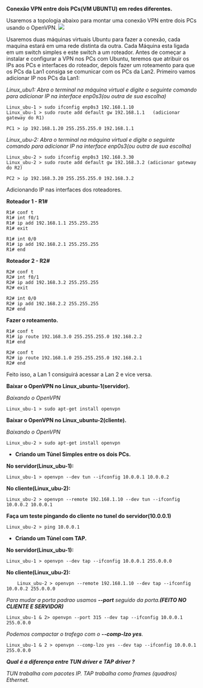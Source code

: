 **Conexão VPN entre dois PCs(VM UBUNTU) em redes diferentes.**

Usaremos a topologia abaixo para montar uma conexão VPN entre dois PCs usando o OpenVPN.
![](https://uploaddeimagens.com.br/images/001/250/977/original/VPN_TOPOLOGIAt.png?1516038467)

Usaremos duas máquinas virtuais Ubuntu para fazer a conexão, cada maquina estará em uma rede distinta da outra. Cada Máquina esta ligada em um switch simples e este switch a um roteador. Antes de começar a instalar e configurar a VPN nos PCs com Ubuntu, teremos que atribuir os IPs aos PCs e interfaces do roteador, depois fazer um roteamento para que os PCs da Lan1 consiga se comunicar com os PCs da Lan2.
Primeiro vamos adicionar IP nos PCs da Lan1:

*Linux_ubu1: Abra o terminal na máquina virtual e digite o seguinte comando para adicionar IP na interface enp0s3(ou outra de sua escolha)*

	Linux_ubu-1 > sudo ifconfig enp0s3 192.168.1.10
	Linux_ubu-1 > sudo route add default gw 192.168.1.1   (adicionar gateway do R1)

	PC1 > ip 192.168.1.20 255.255.255.0 192.168.1.1

*Linux_ubu-2: Abra o terminal na máquina virtual e digite o seguinte comando para adicionar IP na interface enp0s3(ou outra de sua escolha)*
	
	Linux_ubu-2 > sudo ifconfig enp0s3 192.168.3.30
	Linux_ubu-2 > sudo route add default gw 192.168.3.2 (adicionar gateway do R2)
	
	PC2 > ip 192.168.3.20 255.255.255.0 192.168.3.2

Adicionando IP nas interfaces dos roteadores.

**Roteador 1 - R1#**

	R1# conf t
	R1# int f0/1
	R1# ip add 192.168.1.1 255.255.255
	R1# exit

	R1# int 0/0
	R1# ip add 192.168.2.1 255.255.255
	R1# end

**Roteador 2 - R2#**

	R2# conf t
	R2# int f0/1
	R2# ip add 192.168.3.2 255.255.255
	R2# exit

	R2# int 0/0
	R2# ip add 192.168.2.2 255.255.255
	R2# end

**Fazer o roteamento.**

	R1# conf t
	R1# ip route 192.168.3.0 255.255.255.0 192.168.2.2
	R1# end

	R2# conf t
	R2# ip route 192.168.1.0 255.255.255.0 192.168.2.1
	R2# end

Feito isso, a Lan 1 consiguirá acessar a Lan 2 e vice versa.

**Baixar o OpenVPN no Linux_ubuntu-1(servidor).**

*Baixando o OpenVPN*

	Linux_ubu-1 > sudo apt-get install openvpn

**Baixar o OpenVPN no Linux_ubuntu-2(cliente).**

*Baixando o OpenVPN*
	
	Linux_ubu-2 > sudo apt-get install openvpn

- **Criando um Túnel Simples entre os dois PCs.**

**No servidor(Linux_ubu-1):**

	Linux_ubu-1 > openvpn --dev tun --ifconfig 10.0.0.1 10.0.0.2

**No cliente(Linux_ubu-2):**
	
	Linux_ubu-2 > openvpn --remote 192.168.1.10 --dev tun --ifconfig 10.0.0.2 10.0.0.1

**Faça um teste pingando do cliente no tunel do servidor(10.0.0.1)**

	Linux_ubu-2 > ping 10.0.0.1

- **Criando um Túnel com TAP.**

**No servidor(Linux_ubu-1):**

	Linux_ubu-1 > openvpn --dev tap --ifconfig 10.0.0.1 255.0.0.0

**No cliente(Linux_ubu-2):**
	
		Linux_ubu-2 > openvpn --remote 192.168.1.10 --dev tap --ifconfig 10.0.0.2 255.0.0.0

*Para mudar a porta padrao usamos **--port** seguido da porta.**(FEITO NO CLIENTE E SERVIDOR)***

	Linux_ubu-1 & 2> openvpn --port 315 --dev tap --ifconfig 10.0.0.1 255.0.0.0

*Podemos compactar o trafego com o **--comp-lzo yes**.* 

	Linux_ubu-1 & 2 > openvpn --comp-lzo yes --dev tap --ifconfig 10.0.0.1 255.0.0.0


***Qual é a diferença entre TUN driver e TAP
driver ?***

*TUN trabalha com pacotes IP. TAP trabalha como frames (quadros)
Ethernet.*


